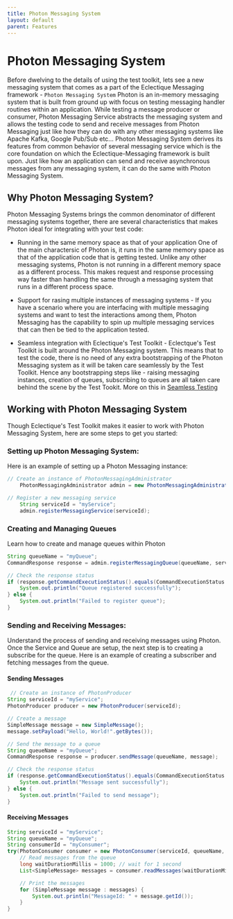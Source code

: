 ```yaml
---
title: Photon Messaging System
layout: default
parent: Features
---
```


# Photon Messaging System
Before dwelving to the details of using the test toolkit, lets see a new messaging system that comes as a part of the Eclectique Messaging framework - `Photon Messaging System`
Photon is an in-memory messaging system that is built from ground up with focus on testing messaging handler routines within an application. While testing a message producer or consumer, Photon Messaging Service abstracts the messaging system and allows the testing code to send and receive messages from Photon Messaging just like how they can do with any other messaging systems like Apache Kafka, Google Pub/Sub etc...
Photon Messaging System derives its features from common behavior of several messaging service which is the core foundation on which the Eclectique-Messaging framework is built upon. Just like how an application can send and receive asynchronous messages from any messaging system, it can do the same with Photon Messaging System.

## Why Photon Messaging System?
Photon Messaging Systems brings the common denominator of different messaging systems together, there are several characteristics that makes Photon ideal for integrating with your test code:
- Running in the same memory space as that of your application
 One of the main charactersic of Photon is, it runs in the same memory space as that of the application code that is getting tested. Unlike any other messaging systems, Photon is not running in a different memory space as a different process. This makes request and response processing way faster than handling the same through a messaging system that runs in a different process space.

- Support for rasing multiple instances of messaging systems - If you have a scenario where you are interfacing with multiple messaging systems and want to test the interactions among them, Photon Messaging has the capability to spin up multiple messaging services that can then be tied to the application tested.

- Seamless integration with Eclectique's Test Toolkit - Eclectque's Test Toolkit is built around the Photon Messaging system. This means that to test the code, there is no need of any extra bootstrapping of the Photon Messaging system as it will be taken care seamlessly by the Test Toolkit. Hence any bootstrapping steps like - raising messaging instances, creation of queues, subscribing to queues are all taken care behind the scene by the Test Tookit. More on this in [Seamless Testing](/features/seamless_testing.html)

## Working with Photon Messaging System
Though Eclectique's Test Toolkit makes it easier to work with Photon Messaging System, here are some steps to get you started:

### Setting up Photon Messaging System: 

Here is an example of setting up a Photon Messaging instance:

```java
// Create an instance of PhotonMessagingAdministrator
    PhotonMessagingAdministrator admin = new PhotonMessagingAdministrator();

// Register a new messaging service
    String serviceId = "myService";
    admin.registerMessagingService(serviceId);
```

### Creating and Managing Queues
Learn how to create and manage queues within Photon

```java
String queueName = "myQueue";
CommandResponse response = admin.registerMessagingQueue(queueName, serviceId);

// Check the response status
if (response.getCommandExecutionStatus().equals(CommandExecutionStatus.SUCCESS)) {
    System.out.println("Queue registered successfully");
} else {
    System.out.println("Failed to register queue");
}
```

### Sending and Receiving Messages: 
 Understand the process of sending and receiving messages using Photon. Once the Service and Queue are setup, the next step is to creating a subscribe for the queue. Here is an example of creating a subscriber and fetching messages from the queue.

#### Sending Messages

```java
 // Create an instance of PhotonProducer
String serviceId = "myService";
PhotonProducer producer = new PhotonProducer(serviceId);

// Create a message
SimpleMessage message = new SimpleMessage();
message.setPayload("Hello, World!".getBytes());

// Send the message to a queue
String queueName = "myQueue";
CommandResponse response = producer.sendMessage(queueName, message);

// Check the response status
if (response.getCommandExecutionStatus().equals(CommandExecutionStatus.SUCCESS)) {
    System.out.println("Message sent successfully");
} else {
    System.out.println("Failed to send message");
}
```


#### Receiving Messages

```java
String serviceId = "myService";
String queueName = "myQueue";
String consumerId = "myConsumer";
try(PhotonConsumer consumer = new PhotonConsumer(serviceId, queueName, consumerId, SimpleMessage.class)){
    // Read messages from the queue
    long waitDurationMillis = 1000; // wait for 1 second
    List<SimpleMessage> messages = consumer.readMessages(waitDurationMillis);

    // Print the messages
    for (SimpleMessage message : messages) {
        System.out.println("MessageId: " + message.getId());
    }
}
```